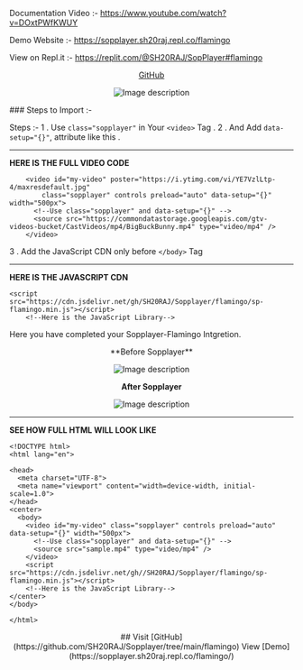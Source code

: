 Documentation Video :- https://www.youtube.com/watch?v=DOxtPWfKWUY

Demo Website :- https://sopplayer.sh20raj.repl.co/flamingo

View on Repl.it :- https://replit.com/@SH20RAJ/SopPlayer#flamingo
<center>

[GitHub](https://github.com/SH20RAJ/Sopplayer/tree/main/flamingo)

![Image description](https://dev-to-uploads.s3.amazonaws.com/uploads/articles/mu0stgqfkzq1j2kc5qvb.png)
</center>
### Steps to Import :- 

Steps :- 
 1 . Use `class="sopplayer"` in Your `<video>` Tag .
 2 . And Add `data-setup="{}"`, attribute like this .

---
**HERE IS THE FULL VIDEO CODE**
```
    <video id="my-video" poster="https://i.ytimg.com/vi/YE7VzlLtp-4/maxresdefault.jpg"  
        class="sopplayer" controls preload="auto" data-setup="{}" width="500px">
      <!--Use class="sopplayer" and data-setup="{}" -->
      <source src="https://commondatastorage.googleapis.com/gtv-videos-bucket/CastVideos/mp4/BigBuckBunny.mp4" type="video/mp4" />
    </video>
```

 3 . Add the JavaScript CDN only before `</body>` Tag

---
**HERE IS THE JAVASCRIPT CDN**
```
<script src="https://cdn.jsdelivr.net/gh/SH20RAJ/Sopplayer/flamingo/sp-flamingo.min.js"></script>
    <!--Here is the JavaScript Library-->
```

Here you have completed your Sopplayer-Flamingo Intgretion. 
<center>
**Before Sopplayer**

![Image description](https://dev-to-uploads.s3.amazonaws.com/uploads/articles/7zrk1s7wleea2v78vdd0.JPG)

**After Sopplayer**


![Image description](https://dev-to-uploads.s3.amazonaws.com/uploads/articles/2488umn4p1gvxeh2v35b.PNG)


</center>

---
**SEE HOW FULL HTML WILL LOOK LIKE**

```
<!DOCTYPE html>
<html lang="en">

<head>
  <meta charset="UTF-8">
  <meta name="viewport" content="width=device-width, initial-scale=1.0">
</head>
<center>
  <body>
    <video id="my-video" class="sopplayer" controls preload="auto" data-setup="{}" width="500px">
      <!--Use class="sopplayer" and data-setup="{}" -->
      <source src="sample.mp4" type="video/mp4" />
    </video>
    <script src="https://cdn.jsdelivr.net/gh//SH20RAJ/Sopplayer/flamingo/sp-flamingo.min.js"></script>
    <!--Here is the JavaScript Library-->
</center>
</body>

</html>
```

<center>
## Visit [GitHub](https://github.com/SH20RAJ/Sopplayer/tree/main/flamingo) View [Demo](https://sopplayer.sh20raj.repl.co/flamingo/)
</center>
